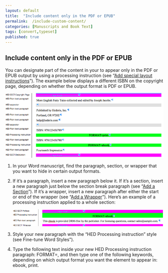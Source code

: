 ```yaml
---
layout: default
title:  "Include content only in the PDF or EPUB"
permalink:  /include-custom-content/
categories: [Manuscripts and Book Text]
tags: [convert,typeset]
published: true
---
```


<section data-type="chapter" class="hsecchapter" data-hederis-type="hsecchapter" id="include-custom-content" data-pi-attrs="id: include-custom-content; data-tags: convert,typeset;" role="doc-chapter" data-tags="convert,typeset" data-author-name=" " data-book-title=" " title="Include content only in the PDF or EPUB"><h1 data-hederis-type="hblkchaptitle" class="hblkchaptitle" id="p4G02GDbV">Include content only in the PDF or EPUB</h1>
    <p class="hblkp" data-hederis-type="hblkp" id="psPGj8csD">You can designate part of the content in your to appear only in the PDF or EPUB output by using a processing instruction (see &#8220;<a href="{% post_url 2019-07-09-32-Addspeciallayoutinstructions %}"><span class="Hyperlink">Add special layout instructions</span></a>&#8221;). The example below displays a different ISBN on the copyright page, depending on whether the output format is PDF or EPUB.</p>
    <img data-hederis-type="hblkimg" class="hblkimg" id="ppywFRXat" src="/images/customcontent1.png"/>
    <ol class="hwprnum-list" data-hederis-type="hwprnum-list" id="pgB3vtNo1"><li class="hblkoli" data-hederis-type="hblkoli" id="liTSDqr2SV"><p class="hblkoli" data-hederis-type="hblkoli" id="poTj1bztQ">In your Word manuscript, find the paragraph, section, or wrapper that you want to hide in certain output formats.</p></li>
    <li class="hblkoli" data-hederis-type="hblkoli" id="li5wt9pBvX"><p class="hblkoli" data-hederis-type="hblkoli" id="pmAukWEhW">If it&#8217;s a paragraph, insert a new paragraph below it. If it&#8217;s a section, insert a new paragraph just below the section break paragraph (see &#8220;<a href="{% post_url 2019-07-09-17-AddaSection %}"><span class="Hyperlink">Add a Section</span></a>&#8221;). If it&#8217;s a wrapper, insert a new paragraph after either the start or end of the wrapper (see &#8220;<a href="{% post_url 2019-07-09-16-AddaWrapper %}"><span class="Hyperlink">Add a Wrapper</span></a>&#8221;). Here&#8217;s an example of a processing instruction applied to a whole section:</p><img data-hederis-type="hblkimg" class="hblkimg" id="pyWRAg1bn" src="/images/customcontent2.png"/>
    </li>
    <li class="hblkoli" data-hederis-type="hblkoli" id="liI01mAMdf"><p class="hblkoli" data-hederis-type="hblkoli" id="ptzdhokGM">Style your new paragraph with the &#8220;HED Processing instruction&#8221; style (see Fine-tune Word Styles&#8221;).</p></li>
    <li class="hblkoli" data-hederis-type="hblkoli" id="liESP4ozBI"><p class="hblkoli" data-hederis-type="hblkoli" id="pXq17zJJR">Type the following text inside your new HED Processing instruction paragraph: FORMAT=, and then type one of the following keywords, depending on which output format you want the element to appear in: ebook, print.</p></li>
    </ol>
    </section>
    